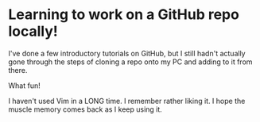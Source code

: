 # Learning to work on a GitHub repo locally!

I've done a few introductory tutorials on GitHub, but I still hadn't actually gone through the steps of cloning a repo onto my PC and adding to it from there.

What fun!

I haven't used Vim in a LONG time. I remember rather liking it. I hope the muscle memory comes back as I keep using it.
